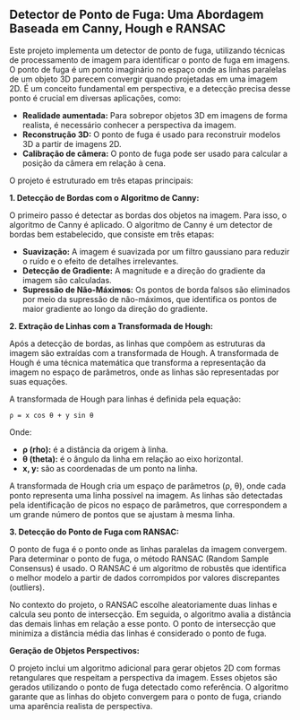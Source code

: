 ## Detector de Ponto de Fuga: Uma Abordagem Baseada em Canny, Hough e RANSAC

Este projeto implementa um detector de ponto de fuga, utilizando técnicas de processamento de imagem para identificar o ponto de fuga em imagens. O ponto de fuga é um ponto imaginário no espaço onde as linhas paralelas de um objeto 3D parecem convergir quando projetadas em uma imagem 2D. É um conceito fundamental em perspectiva, e a detecção precisa desse ponto é crucial em diversas aplicações, como:

- **Realidade aumentada:** Para sobrepor objetos 3D em imagens de forma realista, é necessário conhecer a perspectiva da imagem.
- **Reconstrução 3D:** O ponto de fuga é usado para reconstruir modelos 3D a partir de imagens 2D.
- **Calibração de câmera:** O ponto de fuga pode ser usado para calcular a posição da câmera em relação à cena.

O projeto é estruturado em três etapas principais:

**1. Detecção de Bordas com o Algoritmo de Canny:**

O primeiro passo é detectar as bordas dos objetos na imagem. Para isso, o algoritmo de Canny é aplicado. O algoritmo de Canny é um detector de bordas bem estabelecido, que consiste em três etapas:

- **Suavização:** A imagem é suavizada por um filtro gaussiano para reduzir o ruído e o efeito de detalhes irrelevantes.
- **Detecção de Gradiente:** A magnitude e a direção do gradiente da imagem são calculadas.
- **Supressão de Não-Máximos:** Os pontos de borda falsos são eliminados por meio da supressão de não-máximos, que identifica os pontos de maior gradiente ao longo da direção do gradiente.

**2. Extração de Linhas com a Transformada de Hough:**

Após a detecção de bordas, as linhas que compõem as estruturas da imagem são extraídas com a transformada de Hough. A transformada de Hough é uma técnica matemática que transforma a representação da imagem no espaço de parâmetros, onde as linhas são representadas por suas equações.

A transformada de Hough para linhas é definida pela equação:

```
ρ = x cos θ + y sin θ
```

Onde:

- **ρ (rho):** é a distância da origem à linha.
- **θ (theta):** é o ângulo da linha em relação ao eixo horizontal.
- **x, y:** são as coordenadas de um ponto na linha.

A transformada de Hough cria um espaço de parâmetros (ρ, θ), onde cada ponto representa uma linha possível na imagem. As linhas são detectadas pela identificação de picos no espaço de parâmetros, que correspondem a um grande número de pontos que se ajustam à mesma linha.

**3. Detecção do Ponto de Fuga com RANSAC:**

O ponto de fuga é o ponto onde as linhas paralelas da imagem convergem. Para determinar o ponto de fuga, o método RANSAC (Random Sample Consensus) é usado. O RANSAC é um algoritmo de robustês que identifica o melhor modelo a partir de dados corrompidos por valores discrepantes (outliers).

No contexto do projeto, o RANSAC escolhe aleatoriamente duas linhas e calcula seu ponto de intersecção. Em seguida, o algoritmo avalia a distância das demais linhas em relação a esse ponto. O ponto de intersecção que minimiza a distância média das linhas é considerado o ponto de fuga.

**Geração de Objetos Perspectivos:**

O projeto inclui um algoritmo adicional para gerar objetos 2D com formas retangulares que respeitam a perspectiva da imagem. Esses objetos são gerados utilizando o ponto de fuga detectado como referência. O algoritmo garante que as linhas do objeto convergem para o ponto de fuga, criando uma aparência realista de perspectiva.
